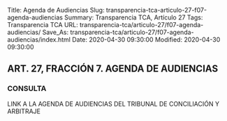 Title: Agenda de Audiencias
Slug: transparencia-tca-articulo-27-f07-agenda-audiencias
Summary: Transparencia TCA, Artículo 27
Tags: Transparencia TCA
URL: transparencia-tca/articulo-27/f07-agenda-audiencias/
Save_As: transparencia-tca/articulo-27/f07-agenda-audiencias/index.html
Date: 2020-04-30 09:30:00
Modified: 2020-04-30 09:30:00


## ART. 27, FRACCIÓN 7. AGENDA DE AUDIENCIAS

### CONSULTA

LINK A LA AGENDA DE AUDIENCIAS DEL TRIBUNAL DE CONCILIACIÓN Y ARBITRAJE 



